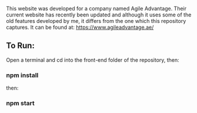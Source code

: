 This website was developed for a company named Agile Advantage. Their current website has recently been updated and although it uses some of the old features developed by me, it differs from the one which this repository captures. It can be found at: https://www.agileadvantage.ae/

## To Run:

Open a terminal and cd into the front-end folder of the repository, then:

### npm install

then:

### npm start
